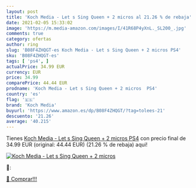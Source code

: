 ```yaml
---
layout: post
title: 'Koch Media - Let s Sing Queen + 2 micros al 21.26 % de rebaja'
date: 2021-02-05 15:33:02
image: 'https://m.media-amazon.com/images/I/41R68P4yXnL._SL200_.jpg'
comments: true
category: ofertas
author: ring
slug: 'B08F4ZHQGT-es Koch Media - Let s Sing Queen + 2 micros PS4'
sku: 'B08F4ZHQGT-es'
tags: [ 'ps4', ]
actualPrice: 34.99 EUR
currency: EUR
price: 34.99
comparePrice: 44.44 EUR
prodname: 'Koch Media - Let s Sing Queen + 2 micros  PS4'
country: 'es'
flag: '🇪🇸'
brand: 'Koch Media'
buyurl: 'https://www.amazon.es/dp/B08F4ZHQGT/?tag=tolees-21'
descuento: '21.26'
average: '40.215'
---
```


Tienes [Koch Media - Let s Sing Queen + 2 micros  PS4](https://www.amazon.es/dp/B08F4ZHQGT/?tag=tolees-21) con precio final de  34.99 EUR (original: 44.44 EUR) (21.26 %  de rebaja) aqui!

[![Koch Media - Let s Sing Queen + 2 micros](https://m.media-amazon.com/images/I/41R68P4yXnL._SL200_.jpg)](https://www.amazon.es/dp/B08F4ZHQGT/?tag=tolees-21)

🔎:


[🛒 Comprar!!!](https://www.amazon.es/dp/B08F4ZHQGT/?tag=tolees-21)
